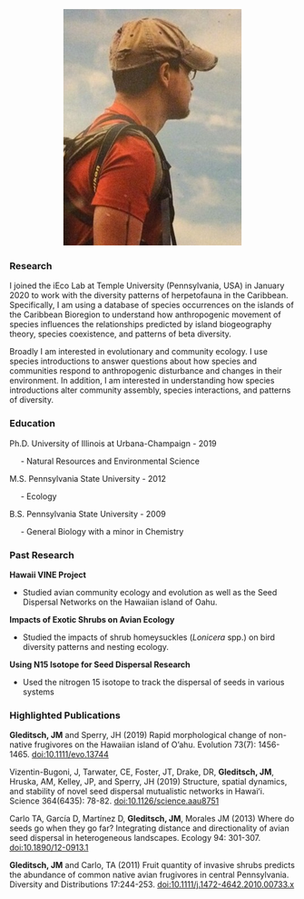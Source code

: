 <p align="center">
  <img src="ME_small.jpg">
</p>


### Research
I joined the iEco Lab at Temple University (Pennsylvania, USA) in January 2020 to work with the diversity patterns of herpetofauna in the Caribbean. Specifically, I am using a database of species occurrences on the islands of the Caribbean Bioregion to understand how anthropogenic movement of species influences the relationships predicted by island biogeography theory, species coexistence, and patterns of beta diversity.

Broadly I am interested in evolutionary and community ecology. I use species introductions to answer questions about how species and communities respond to anthropogenic disturbance and changes in their environment. In addition, I am interested in understanding how species introductions alter community assembly, species interactions, and patterns of diversity.






### Education
Ph.D. University of Illinois at Urbana-Champaign - 2019




&nbsp;&nbsp;&nbsp;&nbsp;&nbsp;- Natural Resources and Environmental Science




M.S. Pennsylvania State University - 2012




&nbsp;&nbsp;&nbsp;&nbsp;&nbsp;- Ecology



B.S. Pennsylvania State University - 2009




&nbsp;&nbsp;&nbsp;&nbsp;&nbsp;- General Biology with a minor in Chemistry






### Past Research
**Hawaii VINE Project** 
  - Studied avian community ecology and evolution as well as the Seed Dispersal Networks on the Hawaiian island of Oahu.

**Impacts of Exotic Shrubs on Avian Ecology** 
  - Studied the impacts of shrub homeysuckles (_Lonicera_ spp.) on bird diversity patterns and nesting ecology.

**Using N15 Isotope for Seed Dispersal Research** 
  - Used the nitrogen 15 isotope to track the dispersal of seeds in various systems






### Highlighted Publications
**Gleditsch, JM** and Sperry, JH (2019) Rapid morphological change of non-native frugivores on the Hawaiian island of O’ahu. Evolution 73(7): 1456-1465. [doi:10.1111/evo.13744](https://doi.org/10.1111/evo.13744)


Vizentin-Bugoni, J, Tarwater, CE, Foster, JT, Drake, DR, **Gleditsch, JM**, Hruska, AM, Kelley, JP, and Sperry, JH (2019) Structure, spatial dynamics, and stability of novel seed dispersal mutualistic networks in Hawaiʻi. Science 364(6435): 78-82. [doi:10.1126/science.aau8751](https://doi.org/10.1126/science.aau8751)


Carlo TA, García D, Martínez D, **Gleditsch, JM**, Morales JM (2013) Where do seeds go when they go far? Integrating distance and directionality of avian seed dispersal in heterogeneous landscapes. Ecology 94: 301-307. [doi:10.1890/12-0913.1](https://doi.org/10.1890/12-0913.1)


**Gleditsch, JM** and Carlo, TA (2011) Fruit quantity of invasive shrubs predicts the abundance of common native avian frugivores in central Pennsylvania. Diversity and Distributions 17:244-253. [doi:10.1111/j.1472-4642.2010.00733.x](https://doi.org/10.1111/j.1472-4642.2010.00733.x)
